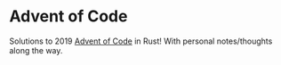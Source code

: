 # Advent of Code

Solutions to 2019 [Advent of Code](https://adventofcode.com/) in Rust! With personal notes/thoughts along the way.
